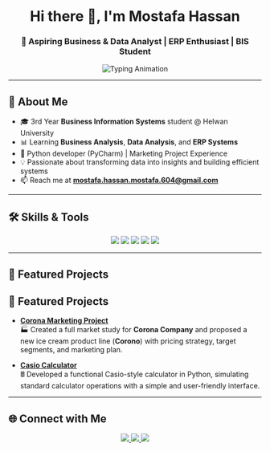 <!-- Animated Header -->
<h1 align="center">Hi there 👋, I'm Mostafa Hassan</h1>
<h3 align="center">🎯 Aspiring Business & Data Analyst | ERP Enthusiast | BIS Student</h3>

<!-- Typing Animation -->
<p align="center">
  <img src="https://readme-typing-svg.herokuapp.com?size=20&duration=3000&color=00BFFF&center=true&vCenter=true&width=500&lines=Data+Analysis+Learner;ERP+Systems+Enthusiast;Business+Analysis+Explorer" alt="Typing Animation" />
</p>

---

## 🚀 About Me
- 🎓 3rd Year **Business Information Systems** student @ Helwan University  
- 📊 Learning **Business Analysis**, **Data Analysis**, and **ERP Systems**  
- 🐍 Python developer (PyCharm) | Marketing Project Experience  
- 💡 Passionate about transforming data into insights and building efficient systems  
- 📫 Reach me at **mostafa.hassan.mostafa.604@gmail.com**

---

## 🛠 Skills & Tools
<p align="center">
<!-- Programming -->
<img src="https://img.shields.io/badge/Python-3776AB?style=for-the-badge&logo=python&logoColor=white"/>
<img src="https://img.shields.io/badge/SQL-336791?style=for-the-badge&logo=postgresql&logoColor=white"/>
<!-- Data & BI -->
<img src="https://img.shields.io/badge/Data%20Analysis-FF6F00?style=for-the-badge&logo=google-analytics&logoColor=white"/>
<img src="https://img.shields.io/badge/Microsoft%20Excel-217346?style=for-the-badge&logo=microsoft-excel&logoColor=white"/>
<!-- ERP -->
<img src="https://img.shields.io/badge/Odoo-714B67?style=for-the-badge&logo=odoo&logoColor=white"/>
</p>

---

## 📂 Featured Projects
## 📂 Featured Projects
- **[Corona Marketing Project](#)**  
  🏭 Created a full market study for **Corona Company** and proposed a new ice cream product line (**Corono**) with pricing strategy, target segments, and marketing plan.

- **[Casio Calculator](https://github.com/MostafaHassan/Casio-Calculator)**  
  🖩 Developed a functional Casio-style calculator in Python, simulating standard calculator operations with a simple and user-friendly interface.

---

## 🌐 Connect with Me
<p align="center">
<a href="https://www.linkedin.com/in/mostafa-hassan-mostafa" target="_blank">
<img src="https://img.shields.io/badge/LinkedIn-0077B5?style=for-the-badge&logo=linkedin&logoColor=white"/>
</a>
<a href="mailto:mostafa.hassan.mostafa.604@gmail.com">
<img src="https://img.shields.io/badge/Email-D14836?style=for-the-badge&logo=gmail&logoColor=white"/>
</a>
<a href="https://www.canva.com/design/DAGu9Cj_-80/RvvMUME1N_nEj6kh1nH5ew/edit?utm_content=DAGu9Cj_-80&utm_campaign=designshare&utm_medium=link2&utm_source=sharebutton">
<img src="https://img.shields.io/badge/Portfolio-FF4088?style=for-the-badge&logo=google-chrome&logoColor=white"/>
</a>
</p>
